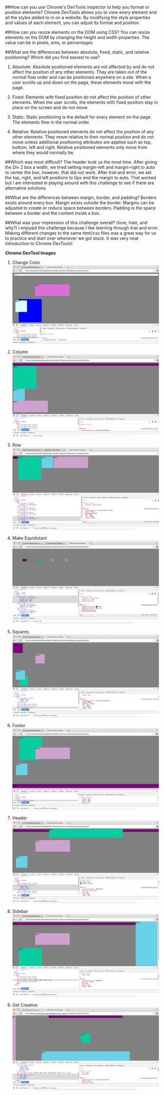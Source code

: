 ##How can you use Chrome's DevTools inspector to help you format or position elements?
Chrome DevTools allows you to view every element and all the styles added to in on a website. By modifying the style properties and values of each element, you can adjust its format and position.

##How can you resize elements on the DOM using CSS?
You can resize elements on the DOM by changing the height and width properties. The value can be in pixels, ems, or percentages.

##What are the differences between absolute, fixed, static, and relative positioning? Which did you find easiest to use?

1. Absolute: Absolute positioned elements are not affected by and do not affect the position of any other elements. They are taken out of the normal flow order and can be positioned anywhere on a site. When a user scrolls up and down on the page, these elements move with the page.

2. Fixed: Elements with fixed position do not affect the position of other elements. When the user scrolls, the elements with fixed position stay in place on the screen and do not move.

3. Static: Static positioning is the default for every element on the page. The elements flow in the normal order.

4. Relative: Relative positioned elements do not affect the position of any other elements. They move relative to their normal position and do not move unless additional positioning attributes are applied such as top, bottom, left and right. Relative positioned elements only move from where they would normally be.

##Which was most difficult?
The header took us the most time. After giving the Div 2 box a width, we tried setting margin-left and margin-right to auto to center the box, however, that did not work. After trial and error, we set the top, right, and left positions to 0px and the margin to auto. That worked but I am interested in playing around with this challenge to see if there are alternative solutions.

##What are the differences between margin, border, and padding?
Borders exists around every box. Margin exists outside the border. Margins can be adjusted to create or reduce space between borders. Padding is the space between a border and the content inside a box.

##What was your impression of this challenge overall? (love, hate, and why?)
I enjoyed this challenge because I like learning through trial and error. Making different changes to the same html/css files was a great way for us to practice and start over whenever we got stuck. It was very neat introduction to Chrome DevTools!

**Chrome DevTool Images**

1. Change Color 
![color](../chrome-devtools/imgs/change-colors.png)

2. Column 
![column](../chrome-devtools/imgs/column.png)

3. Row 
![row](../chrome-devtools/imgs/row.png)

4. Make Equidistant
![make-equidistant](../chrome-devtools/imgs/make-equidistant.png)

5. Squares 
![squares](../chrome-devtools/imgs/squares.png)

6. Footer 
![footer](../chrome-devtools/imgs/footer.png)

7. Header 
![header](../chrome-devtools/imgs/header.png)

8. Sidebar 
![sidebar](../chrome-devtools/imgs/sidebar.png)

9. Get Creative 
![creative](../chrome-devtools/imgs/get-creative.png)
